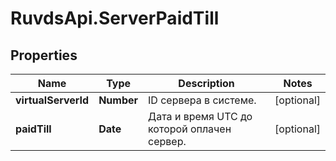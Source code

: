# RuvdsApi.ServerPaidTill

## Properties

Name | Type | Description | Notes
------------ | ------------- | ------------- | -------------
**virtualServerId** | **Number** | ID сервера в системе. | [optional] 
**paidTill** | **Date** | Дата и время UTC до которой оплачен сервер. | [optional] 


